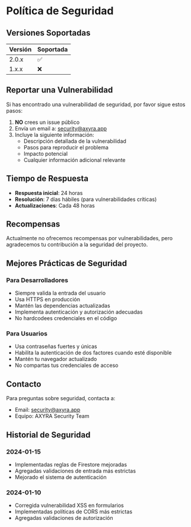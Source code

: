 # Política de Seguridad

## Versiones Soportadas

| Versión | Soportada          |
| ------- | ------------------ |
| 2.0.x   | :white_check_mark: |
| 1.x.x   | :x:                |

## Reportar una Vulnerabilidad

Si has encontrado una vulnerabilidad de seguridad, por favor sigue estos pasos:

1. **NO** crees un issue público
2. Envía un email a: security@axyra.app
3. Incluye la siguiente información:
   - Descripción detallada de la vulnerabilidad
   - Pasos para reproducir el problema
   - Impacto potencial
   - Cualquier información adicional relevante

## Tiempo de Respuesta

- **Respuesta inicial**: 24 horas
- **Resolución**: 7 días hábiles (para vulnerabilidades críticas)
- **Actualizaciones**: Cada 48 horas

## Recompensas

Actualmente no ofrecemos recompensas por vulnerabilidades, pero agradecemos tu contribución a la seguridad del proyecto.

## Mejores Prácticas de Seguridad

### Para Desarrolladores

- Siempre valida la entrada del usuario
- Usa HTTPS en producción
- Mantén las dependencias actualizadas
- Implementa autenticación y autorización adecuadas
- No hardcodees credenciales en el código

### Para Usuarios

- Usa contraseñas fuertes y únicas
- Habilita la autenticación de dos factores cuando esté disponible
- Mantén tu navegador actualizado
- No compartas tus credenciales de acceso

## Contacto

Para preguntas sobre seguridad, contacta a:

- Email: security@axyra.app
- Equipo: AXYRA Security Team

## Historial de Seguridad

### 2024-01-15

- Implementadas reglas de Firestore mejoradas
- Agregadas validaciones de entrada más estrictas
- Mejorado el sistema de autenticación

### 2024-01-10

- Corregida vulnerabilidad XSS en formularios
- Implementadas políticas de CORS más estrictas
- Agregadas validaciones de autorización
